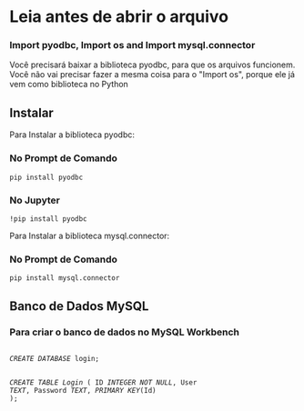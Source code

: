 # Leia antes de abrir o arquivo

<div>
<h3>Import pyodbc, Import os and Import mysql.connector</h3>
<p>Você precisará baixar a biblioteca pyodbc, para que os arquivos funcionem.<br>
Você não vai precisar fazer a mesma coisa para o "Import os", porque ele já vem como biblioteca no Python</p>
</div>

## Instalar
<div>
<p>Para Instalar a biblioteca pyodbc:</p>

<h3>No Prompt de Comando</h3>
<code>pip install pyodbc</code>

<h3>No Jupyter</h3>
<code>!pip install pyodbc</code>

<p>Para Instalar a biblioteca mysql.connector:</p>
<h3>No Prompt de Comando</h3>
<code>pip install mysql.connector</code>
</div>

## Banco de Dados MySQL
<div>
<h3>Para criar o banco de dados no MySQL Workbench</h3>
<code>
<var>CREATE DATABASE</var> login;

<var>CREATE TABLE Login</var> (
	ID	<var>INTEGER NOT NULL</var>,
	User	<var>TEXT</var>,
	Password	<var>TEXT</var>,
	<var>PRIMARY KEY</var>(Id)
);</code>
</div>
